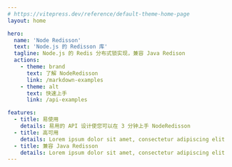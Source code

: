 ```yaml
---
# https://vitepress.dev/reference/default-theme-home-page
layout: home

hero:
  name: 'Node Redisson'
  text: 'Node.js 的 Redisson 库'
  tagline: Node.js 的 Redis 分布式锁实现，兼容 Java Redison
  actions:
    - theme: brand
      text: 了解 NodeRedisson
      link: /markdown-examples
    - theme: alt
      text: 快速上手
      link: /api-examples

features:
  - title: 易使用
    details: 易用的 API 设计使您可以在 3 分钟上手 NodeRedisson
  - title: 高可用
    details: Lorem ipsum dolor sit amet, consectetur adipiscing elit
  - title: 兼容 Java Redisson
    details: Lorem ipsum dolor sit amet, consectetur adipiscing elit
---
```

